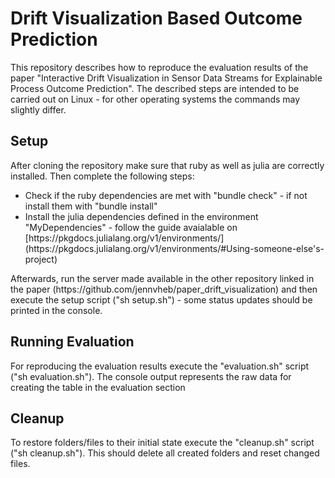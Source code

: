 # Drift Visualization Based Outcome Prediction
This repository describes how to reproduce the evaluation results of the paper "Interactive Drift Visualization in Sensor Data Streams for Explainable Process Outcome Prediction". The described steps are intended to be carried out on Linux - for other operating systems the commands may slightly differ.

## Setup
After cloning the repository make sure that ruby as well as julia are correctly installed.
Then complete the following steps:
<ul>
  <li>Check if the ruby dependencies are met with "bundle check" - if not install them with "bundle install"</li>
  <li>Install the julia dependencies defined in the environment "MyDependencies" - follow the guide avaialable on [https://pkgdocs.julialang.org/v1/environments/](https://pkgdocs.julialang.org/v1/environments/#Using-someone-else's-project)</li>
</ul>
Afterwards, run the server made available in the other repository linked in the paper (https://github.com/jennvheb/paper_drift_visualization) and then execute the setup script ("sh setup.sh") - some status updates should be printed in the console.

## Running Evaluation
For reproducing the evaluation results execute the "evaluation.sh" script ("sh evaluation.sh"). The console output represents the raw data for creating the table in the evaluation section

## Cleanup
To restore folders/files to their initial state execute the "cleanup.sh" script ("sh cleanup.sh"). This should delete all created folders and reset changed files.
